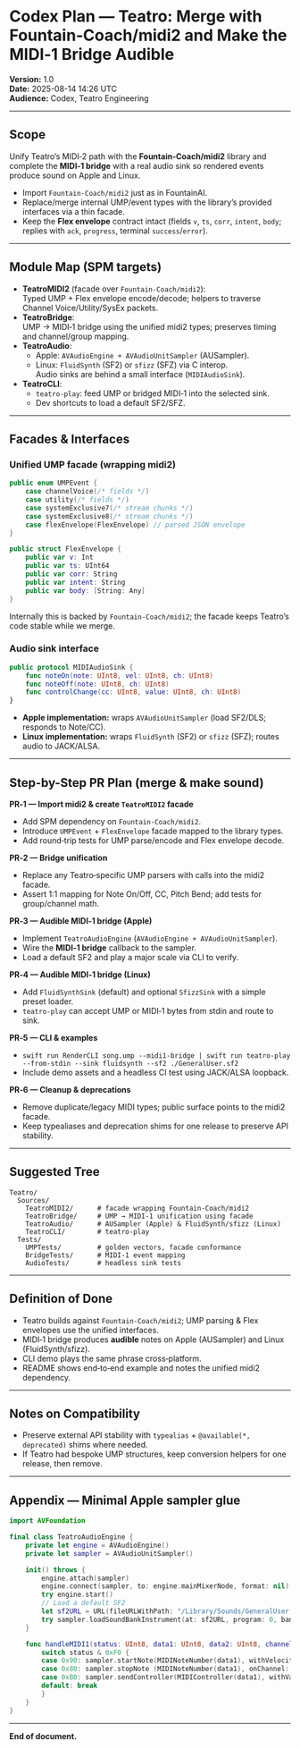 # Codex Plan — Teatro: Merge with Fountain‑Coach/midi2 and Make the MIDI‑1 Bridge Audible

**Version:** 1.0  
**Date:** 2025-08-14 14:26 UTC  
**Audience:** Codex, Teatro Engineering

---

## Scope

Unify Teatro’s MIDI‑2 path with the **Fountain‑Coach/midi2** library and complete the **MIDI‑1 bridge** with a real audio sink so rendered events produce sound on Apple and Linux.

- Import `Fountain-Coach/midi2` just as in FountainAI.  
- Replace/merge internal UMP/event types with the library’s provided interfaces via a thin facade.  
- Keep the **Flex envelope** contract intact (fields `v`, `ts`, `corr`, `intent`, `body`; replies with `ack`, `progress`, terminal `success`/`error`).

---

## Module Map (SPM targets)

- **TeatroMIDI2** (facade over `Fountain-Coach/midi2`):  
  Typed UMP + Flex envelope encode/decode; helpers to traverse Channel Voice/Utility/SysEx packets.
- **TeatroBridge**:  
  UMP → MIDI‑1 bridge using the unified midi2 types; preserves timing and channel/group mapping.
- **TeatroAudio**:  
  - Apple: `AVAudioEngine + AVAudioUnitSampler` (AUSampler).  
  - Linux: `FluidSynth` (SF2) or `sfizz` (SFZ) via C interop.  
  Audio sinks are behind a small interface (`MIDIAudioSink`).
- **TeatroCLI**:  
  - `teatro-play`: feed UMP or bridged MIDI‑1 into the selected sink.  
  - Dev shortcuts to load a default SF2/SFZ.

---

## Facades & Interfaces

### Unified UMP facade (wrapping midi2)

```swift
public enum UMPEvent {
    case channelVoice(/* fields */)
    case utility(/* fields */)
    case systemExclusive7(/* stream chunks */)
    case systemExclusive8(/* stream chunks */)
    case flexEnvelope(FlexEnvelope) // parsed JSON envelope
}

public struct FlexEnvelope {
    public var v: Int
    public var ts: UInt64
    public var corr: String
    public var intent: String
    public var body: [String: Any]
}
```

Internally this is backed by `Fountain-Coach/midi2`; the facade keeps Teatro’s code stable while we merge.

### Audio sink interface

```swift
public protocol MIDIAudioSink {
    func noteOn(note: UInt8, vel: UInt8, ch: UInt8)
    func noteOff(note: UInt8, ch: UInt8)
    func controlChange(cc: UInt8, value: UInt8, ch: UInt8)
}
```

- **Apple implementation:** wraps `AVAudioUnitSampler` (load SF2/DLS; responds to Note/CC).  
- **Linux implementation:** wraps `FluidSynth` (SF2) or `sfizz` (SFZ); routes audio to JACK/ALSA.

---

## Step-by-Step PR Plan (merge & make sound)

**PR‑1 — Import midi2 & create `TeatroMIDI2` facade**  
- Add SPM dependency on `Fountain-Coach/midi2`.  
- Introduce `UMPEvent` + `FlexEnvelope` facade mapped to the library types.  
- Add round‑trip tests for UMP parse/encode and Flex envelope decode.

**PR‑2 — Bridge unification**  
- Replace any Teatro‑specific UMP parsers with calls into the midi2 facade.  
- Assert 1:1 mapping for Note On/Off, CC, Pitch Bend; add tests for group/channel math.

**PR‑3 — Audible MIDI‑1 bridge (Apple)**  
- Implement `TeatroAudioEngine` (`AVAudioEngine + AVAudioUnitSampler`).  
- Wire the **MIDI‑1 bridge** callback to the sampler.  
- Load a default SF2 and play a major scale via CLI to verify.

**PR‑4 — Audible MIDI‑1 bridge (Linux)**  
- Add `FluidSynthSink` (default) and optional `SfizzSink` with a simple preset loader.  
- `teatro-play` can accept UMP or MIDI‑1 bytes from stdin and route to sink.

**PR‑5 — CLI & examples**  
- `swift run RenderCLI song.ump --midi1-bridge | swift run teatro-play --from-stdin --sink fluidsynth --sf2 ./GeneralUser.sf2`  
- Include demo assets and a headless CI test using JACK/ALSA loopback.

**PR‑6 — Cleanup & deprecations**  
- Remove duplicate/legacy MIDI types; public surface points to the midi2 facade.  
- Keep typealiases and deprecation shims for one release to preserve API stability.

---

## Suggested Tree

```
Teatro/
  Sources/
    TeatroMIDI2/      # facade wrapping Fountain-Coach/midi2
    TeatroBridge/     # UMP → MIDI-1 unification using facade
    TeatroAudio/      # AUSampler (Apple) & FluidSynth/sfizz (Linux)
    TeatroCLI/        # teatro-play
  Tests/
    UMPTests/         # golden vectors, facade conformance
    BridgeTests/      # MIDI-1 event mapping
    AudioTests/       # headless sink tests
```

---

## Definition of Done

- Teatro builds against `Fountain-Coach/midi2`; UMP parsing & Flex envelopes use the unified interfaces.  
- MIDI‑1 bridge produces **audible** notes on Apple (AUSampler) and Linux (FluidSynth/sfizz).  
- CLI demo plays the same phrase cross‑platform.  
- README shows end‑to‑end example and notes the unified midi2 dependency.

---

## Notes on Compatibility

- Preserve external API stability with `typealias` + `@available(*, deprecated)` shims where needed.  
- If Teatro had bespoke UMP structures, keep conversion helpers for one release, then remove.

---

## Appendix — Minimal Apple sampler glue

```swift
import AVFoundation

final class TeatroAudioEngine {
    private let engine = AVAudioEngine()
    private let sampler = AVAudioUnitSampler()

    init() throws {
        engine.attach(sampler)
        engine.connect(sampler, to: engine.mainMixerNode, format: nil)
        try engine.start()
        // Load a default SF2
        let sf2URL = URL(fileURLWithPath: "/Library/Sounds/GeneralUser.sf2")
        try sampler.loadSoundBankInstrument(at: sf2URL, program: 0, bankMSB: 0x79, bankLSB: 0x00)
    }

    func handleMIDI1(status: UInt8, data1: UInt8, data2: UInt8, channel: UInt8) {
        switch status & 0xF0 {
        case 0x90: sampler.startNote(MIDINoteNumber(data1), withVelocity: MIDIVelocity(data2), onChannel: channel)
        case 0x80: sampler.stopNote (MIDINoteNumber(data1), onChannel: channel)
        case 0xB0: sampler.sendController(MIDIController(data1), withValue: data2, onChannel: channel)
        default: break
        }
    }
}
```

---

**End of document.**
